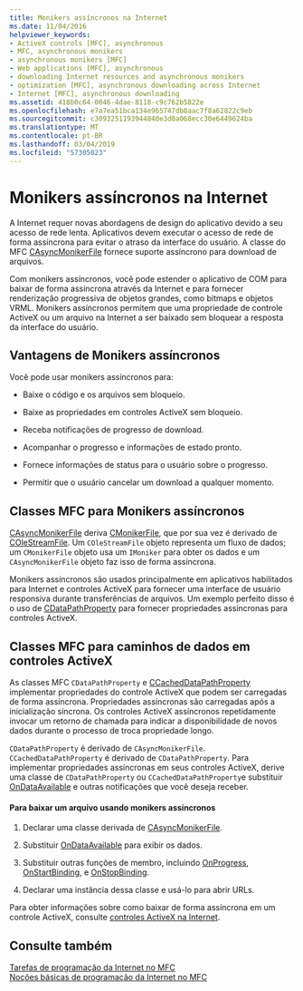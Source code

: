 ```yaml
---
title: Monikers assíncronos na Internet
ms.date: 11/04/2016
helpviewer_keywords:
- ActiveX controls [MFC], asynchronous
- MFC, asynchronous monikers
- asynchronous monikers [MFC]
- Web applications [MFC], asynchronous
- downloading Internet resources and asynchronous monikers
- optimization [MFC], asynchronous downloading across Internet
- Internet [MFC], asynchronous downloading
ms.assetid: 418b0c64-0046-4dae-8118-c9c762b5822e
ms.openlocfilehash: e7a7ea51bca134e965747db8aac7f8a62822c9eb
ms.sourcegitcommit: c3093251193944840e3d0a068ecc30e6449624ba
ms.translationtype: MT
ms.contentlocale: pt-BR
ms.lasthandoff: 03/04/2019
ms.locfileid: "57305023"
---
```

# <a name="asynchronous-monikers-on-the-internet"></a>Monikers assíncronos na Internet

A Internet requer novas abordagens de design do aplicativo devido a seu acesso de rede lenta. Aplicativos devem executar o acesso de rede de forma assíncrona para evitar o atraso da interface do usuário. A classe do MFC [CAsyncMonikerFile](../mfc/reference/casyncmonikerfile-class.md) fornece suporte assíncrono para download de arquivos.

Com monikers assíncronos, você pode estender o aplicativo de COM para baixar de forma assíncrona através da Internet e para fornecer renderização progressiva de objetos grandes, como bitmaps e objetos VRML. Monikers assíncronos permitem que uma propriedade de controle ActiveX ou um arquivo na Internet a ser baixado sem bloquear a resposta da interface do usuário.

## <a name="advantages-of-asynchronous-monikers"></a>Vantagens de Monikers assíncronos

Você pode usar monikers assíncronos para:

- Baixe o código e os arquivos sem bloqueio.

- Baixe as propriedades em controles ActiveX sem bloqueio.

- Receba notificações de progresso de download.

- Acompanhar o progresso e informações de estado pronto.

- Fornece informações de status para o usuário sobre o progresso.

- Permitir que o usuário cancelar um download a qualquer momento.

## <a name="mfc-classes-for-asynchronous-monikers"></a>Classes MFC para Monikers assíncronos

[CAsyncMonikerFile](../mfc/reference/casyncmonikerfile-class.md) deriva [CMonikerFile](../mfc/reference/cmonikerfile-class.md), que por sua vez é derivado de [COleStreamFile](../mfc/reference/colestreamfile-class.md). Um `COleStreamFile` objeto representa um fluxo de dados; um `CMonikerFile` objeto usa um `IMoniker` para obter os dados e um `CAsyncMonikerFile` objeto faz isso de forma assíncrona.

Monikers assíncronos são usados principalmente em aplicativos habilitados para Internet e controles ActiveX para fornecer uma interface de usuário responsiva durante transferências de arquivos. Um exemplo perfeito disso é o uso de [CDataPathProperty](../mfc/reference/cdatapathproperty-class.md) para fornecer propriedades assíncronas para controles ActiveX.

## <a name="mfc-classes-for-data-paths-in-activex-controls"></a>Classes MFC para caminhos de dados em controles ActiveX

As classes MFC `CDataPathProperty` e [CCachedDataPathProperty](../mfc/reference/ccacheddatapathproperty-class.md) implementar propriedades do controle ActiveX que podem ser carregadas de forma assíncrona. Propriedades assíncronas são carregadas após a inicialização síncrona. Os controles ActiveX assíncronos repetidamente invocar um retorno de chamada para indicar a disponibilidade de novos dados durante o processo de troca propriedade longo.

`CDataPathProperty` é derivado de `CAsyncMonikerFile`. `CCachedDataPathProperty` é derivado de `CDataPathProperty`. Para implementar propriedades assíncronas em seus controles ActiveX, derive uma classe de `CDataPathProperty` ou `CCachedDataPathProperty`e substituir [OnDataAvailable](../mfc/reference/casyncmonikerfile-class.md#ondataavailable) e outras notificações que você deseja receber.

#### <a name="to-download-a-file-using-asynchronous-monikers"></a>Para baixar um arquivo usando monikers assíncronos

1. Declarar uma classe derivada de [CAsyncMonikerFile](../mfc/reference/casyncmonikerfile-class.md).

1. Substituir [OnDataAvailable](../mfc/reference/casyncmonikerfile-class.md#ondataavailable) para exibir os dados.

1. Substituir outras funções de membro, incluindo [OnProgress](../mfc/reference/casyncmonikerfile-class.md#onprogress), [OnStartBinding](../mfc/reference/casyncmonikerfile-class.md#onstartbinding), e [OnStopBinding](../mfc/reference/casyncmonikerfile-class.md#onstopbinding).

1. Declarar uma instância dessa classe e usá-lo para abrir URLs.

Para obter informações sobre como baixar de forma assíncrona em um controle ActiveX, consulte [controles ActiveX na Internet](../mfc/activex-controls-on-the-internet.md).

## <a name="see-also"></a>Consulte também

[Tarefas de programação da Internet no MFC](../mfc/mfc-internet-programming-tasks.md)<br/>
[Noções básicas de programação da Internet no MFC](../mfc/mfc-internet-programming-basics.md)
